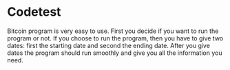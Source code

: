 # Codetest
Bitcoin program is very easy to use. First you decide if you want to run the program or not.
If you choose to run the program, then you have to give two dates: first the starting date and second the ending date.
After you give dates the program should run smoothly and give you all the information you need.
